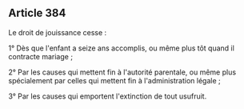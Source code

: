 Article 384
----
Le droit de jouissance cesse :

1° Dès que l'enfant a seize ans accomplis, ou même plus tôt quand il contracte
mariage ;

2° Par les causes qui mettent fin à l'autorité parentale, ou même plus
spécialement par celles qui mettent fin à l'administration légale ;

3° Par les causes qui emportent l'extinction de tout usufruit.
